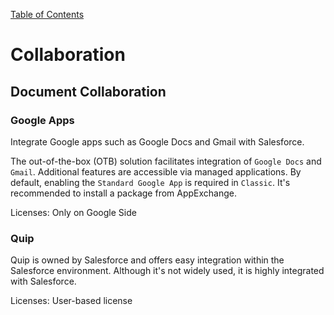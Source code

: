[Table of Contents](../Documentation.md)

# Collaboration

## Document Collaboration

### Google Apps

Integrate Google apps such as Google Docs and Gmail with Salesforce.

The out-of-the-box (OTB) solution facilitates integration of `Google Docs` and `Gmail`. Additional features are accessible via managed applications. By default, enabling the `Standard Google App` is required in `Classic`. It's recommended to install a package from AppExchange.

Licenses: Only on Google Side

### Quip

Quip is owned by Salesforce and offers easy integration within the Salesforce environment. Although it's not widely used, it is highly integrated with Salesforce.

Licenses: User-based license
